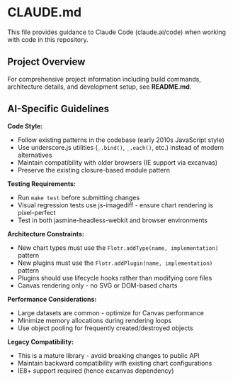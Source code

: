 # CLAUDE.md

This file provides guidance to Claude Code (claude.ai/code) when working with code in this repository.

## Project Overview

For comprehensive project information including build commands, architecture details, and development setup, see **README.md**.

## AI-Specific Guidelines

**Code Style:**
- Follow existing patterns in the codebase (early 2010s JavaScript style)
- Use underscore.js utilities (`_.bind()`, `_.each()`, etc.) instead of modern alternatives
- Maintain compatibility with older browsers (IE support via excanvas)
- Preserve the existing closure-based module pattern

**Testing Requirements:**
- Run `make test` before submitting changes
- Visual regression tests use js-imagediff - ensure chart rendering is pixel-perfect
- Test in both jasmine-headless-webkit and browser environments

**Architecture Constraints:**
- New chart types must use the `Flotr.addType(name, implementation)` pattern
- New plugins must use the `Flotr.addPlugin(name, implementation)` pattern  
- Plugins should use lifecycle hooks rather than modifying core files
- Canvas rendering only - no SVG or DOM-based charts

**Performance Considerations:**
- Large datasets are common - optimize for Canvas performance
- Minimize memory allocations during rendering loops
- Use object pooling for frequently created/destroyed objects

**Legacy Compatibility:**
- This is a mature library - avoid breaking changes to public API
- Maintain backward compatibility with existing chart configurations
- IE8+ support required (hence excanvas dependency)